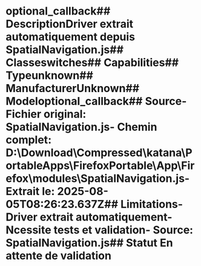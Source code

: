 # optional_callback##  DescriptionDriver extrait automatiquement depuis SpatialNavigation.js##  Classeswitches##  Capabilities##  Typeunknown##  ManufacturerUnknown##  Modeloptional_callback##  Source- **Fichier original**: SpatialNavigation.js- **Chemin complet**: D:\Download\Compressed\katana\PortableApps\FirefoxPortable\App\Firefox\modules\SpatialNavigation.js- **Extrait le**: 2025-08-05T08:26:23.637Z##  Limitations- Driver extrait automatiquement- Ncessite tests et validation- Source: SpatialNavigation.js##  Statut En attente de validation